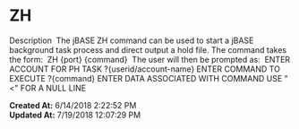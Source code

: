 # ZH

Description  The jBASE ZH command can be used to start a jBASE background task process and direct output a hold file. The command takes the form:  ZH {port} {command}  The user will then be prompted as:  ENTER ACCOUNT FOR PH TASK ?{userid/account-name} ENTER COMMAND TO EXECUTE ?{command} ENTER DATA ASSOCIATED WITH COMMAND USE "&lt;" FOR A NULL LINE   

**Created At:** 6/14/2018 2:22:52 PM  
**Updated At:** 7/19/2018 12:07:29 PM  

